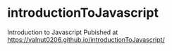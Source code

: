 # introductionToJavascript
Introduction to Javascript 
Pubished at  https://valnut0206.github.io/introductionToJavascript/
